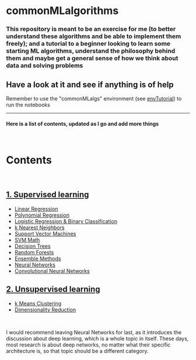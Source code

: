# commonMLalgorithms

### This repository is meant to be an exercise for me (to better understand these algorithms and be able to implement them freely); and a tutorial to a beginner looking to learn some starting ML algorithms, understand the philosophy behind them and maybe get a general sense of how we think about data and solving problems

## Have a look at it and see if anything is of help  

Remember to use the "commonMLalgs" environment (see [envTutorial](envTutorial.txt)) to run the notebooks


***

#### Here is a list of contents, updated as I go and add more things

<br>

# Contents

<br>  

## [1. Supervised learning](supervisedLearning/)

- [Linear Regression](supervisedLearning/linearRegression.ipynb)
- [Polynomial Regression](supervisedLearning/polynomialRegression.ipynb)
- [Logistic Regression & Binary Classification](supervisedLearning/logisticRegression.ipynb)
- [k Nearest Neighbors](supervisedLearning/kNearestNeighbours.ipynb)
- [Support Vector Machines](supervisedLearning/supportVectorMachine.ipynb)
- [SVM Math](supervisedLearning/svmMathBehind.ipynb)
- [Decision Trees](supervisedLearning/decisionTrees.ipynb)
- [Random Forests](supervisedLearning/randomForests.ipynb)
- [Ensemble Methods](supervisedLearning/ensembleMethods.ipynb)
- [Neural Networks](supervisedLearning/neuralNetworks.ipynb)
- [Convolutional Neural Networks](supervisedLearning/cnns.ipynb)

## [2. Unsupervised learning](unsupervisedLearning/)

- [k Means Clustering](unsupervisedLearning/kMeans.ipynb)
- [Dimensionality Reduction](unsupervisedLearning/dimensionalityReduction.ipynb)

<br>

I would recommend leaving Neural Networks for last, as it introduces the discussion about deep learning, which is a whole topic in itself. These days, most research is about deep networks, no matter what their specific architecture is, so that topic should be a different category.